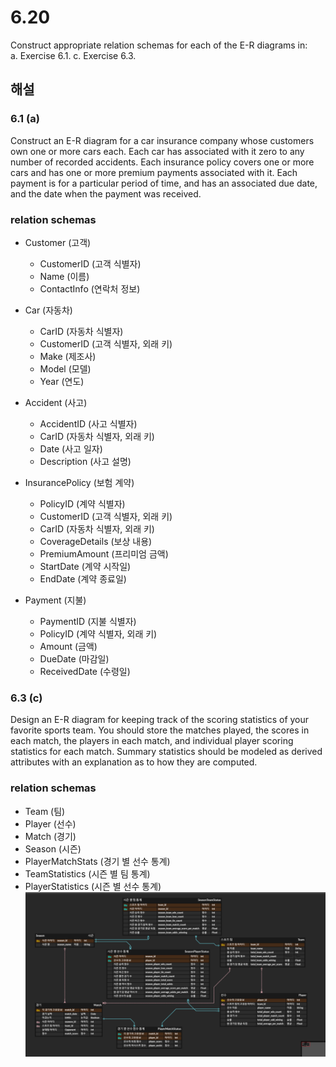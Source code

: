# 6.20
Construct appropriate relation schemas for each of the E-R diagrams in: <br>
a. Exercise 6.1.
c. Exercise 6.3.

## 해설
### 6.1 (a)
Construct an E-R diagram for a car insurance company whose customers own one or more cars each. Each car has associated with it zero to any number of recorded accidents. Each insurance policy covers one or more cars and has one or more premium payments associated with it. Each payment is for a particular
period of time, and has an associated due date, and the date when the payment was received.
### relation schemas
- Customer (고객)

  - CustomerID (고객 식별자)
  - Name (이름)
  - ContactInfo (연락처 정보)
  
- Car (자동차)
  - CarID (자동차 식별자)
  - CustomerID (고객 식별자, 외래 키)
  - Make (제조사)
  - Model (모델)
  - Year (연도)
  
- Accident (사고)
  - AccidentID (사고 식별자)
  - CarID (자동차 식별자, 외래 키)
  - Date (사고 일자)
  - Description (사고 설명)

- InsurancePolicy (보험 계약)
  - PolicyID (계약 식별자)
  - CustomerID (고객 식별자, 외래 키)
  - CarID (자동차 식별자, 외래 키)
  - CoverageDetails (보상 내용)
  - PremiumAmount (프리미엄 금액)
  - StartDate (계약 시작일)
  - EndDate (계약 종료일)

- Payment (지불)
  - PaymentID (지불 식별자)
  - PolicyID (계약 식별자, 외래 키)
  - Amount (금액)
  - DueDate (마감일)
  - ReceivedDate (수령일)

### 6.3 (c)
Design an E-R diagram for keeping track of the scoring statistics of your favorite sports team. You should store the matches played, the scores in each match, the players in each match, and individual player scoring statistics for each match.
Summary statistics should be modeled as derived attributes with an explanation as to how they are computed.
### relation schemas
- Team (팀)
- Player (선수)
- Match (경기)
- Season (시즌)
- PlayerMatchStats (경기 별 선수 통계)
- TeamStatistics (시즌 별 팀 통계)
- PlayerStatistics (시즌 별 선수 통계)
![Alt text](image.png)